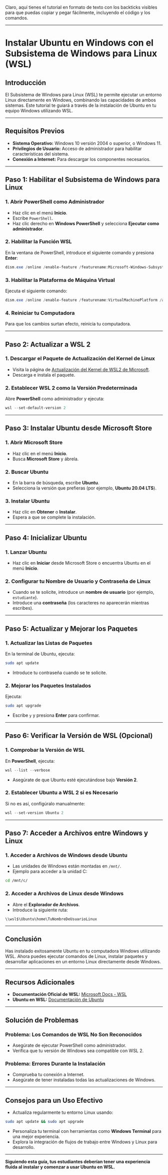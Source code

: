 Claro, aquí tienes el tutorial en formato de texto con los backticks visibles para que puedas copiar y pegar fácilmente, incluyendo el código y los comandos.

---

# **Instalar Ubuntu en Windows con el Subsistema de Windows para Linux (WSL)**

## **Introducción**

El Subsistema de Windows para Linux (WSL) te permite ejecutar un entorno Linux directamente en Windows, combinando las capacidades de ambos sistemas. Este tutorial te guiará a través de la instalación de Ubuntu en tu equipo Windows utilizando WSL.

---

## **Requisitos Previos**

- **Sistema Operativo:** Windows 10 versión 2004 o superior, o Windows 11.
- **Privilegios de Usuario:** Acceso de administrador para habilitar características del sistema.
- **Conexión a Internet:** Para descargar los componentes necesarios.

---

## **Paso 1: Habilitar el Subsistema de Windows para Linux**

### **1. Abrir PowerShell como Administrador**

- Haz clic en el menú **Inicio**.
- Escribe `PowerShell`.
- Haz clic derecho en **Windows PowerShell** y selecciona **Ejecutar como administrador**.

### **2. Habilitar la Función WSL**

En la ventana de PowerShell, introduce el siguiente comando y presiona **Enter**:

````powershell
dism.exe /online /enable-feature /featurename:Microsoft-Windows-Subsystem-Linux /all /norestart
````

### **3. Habilitar la Plataforma de Máquina Virtual**

Ejecuta el siguiente comando:

````powershell
dism.exe /online /enable-feature /featurename:VirtualMachinePlatform /all /norestart
````

### **4. Reiniciar tu Computadora**

Para que los cambios surtan efecto, reinicia tu computadora.

---

## **Paso 2: Actualizar a WSL 2**

### **1. Descargar el Paquete de Actualización del Kernel de Linux**

- Visita la página de [Actualización del Kernel de WSL2 de Microsoft](https://wslstorestorage.blob.core.windows.net/wslblob/wsl_update_x64.msi).
- Descarga e instala el paquete.

### **2. Establecer WSL 2 como la Versión Predeterminada**

Abre **PowerShell** como administrador y ejecuta:

````powershell
wsl --set-default-version 2
````

---

## **Paso 3: Instalar Ubuntu desde Microsoft Store**

### **1. Abrir Microsoft Store**

- Haz clic en el menú **Inicio**.
- Busca **Microsoft Store** y ábrela.

### **2. Buscar Ubuntu**

- En la barra de búsqueda, escribe **Ubuntu**.
- Selecciona la versión que prefieras (por ejemplo, **Ubuntu 20.04 LTS**).

### **3. Instalar Ubuntu**

- Haz clic en **Obtener** o **Instalar**.
- Espera a que se complete la instalación.

---

## **Paso 4: Inicializar Ubuntu**

### **1. Lanzar Ubuntu**

- Haz clic en **Iniciar** desde Microsoft Store o encuentra Ubuntu en el menú **Inicio**.

### **2. Configurar tu Nombre de Usuario y Contraseña de Linux**

- Cuando se te solicite, introduce un **nombre de usuario** (por ejemplo, `estudiante`).
- Introduce una **contraseña** (los caracteres no aparecerán mientras escribes).

---

## **Paso 5: Actualizar y Mejorar los Paquetes**

### **1. Actualizar las Listas de Paquetes**

En la terminal de Ubuntu, ejecuta:

````bash
sudo apt update
````

- Introduce tu contraseña cuando se te solicite.

### **2. Mejorar los Paquetes Instalados**

Ejecuta:

````bash
sudo apt upgrade
````

- Escribe `y` y presiona **Enter** para confirmar.

---

## **Paso 6: Verificar la Versión de WSL (Opcional)**

### **1. Comprobar la Versión de WSL**

En **PowerShell**, ejecuta:

````powershell
wsl --list --verbose
````

- Asegúrate de que Ubuntu esté ejecutándose bajo **Versión 2**.

### **2. Establecer Ubuntu a WSL 2 si es Necesario**

Si no es así, configúralo manualmente:

````powershell
wsl --set-version Ubuntu 2
````

---

## **Paso 7: Acceder a Archivos entre Windows y Linux**

### **1. Acceder a Archivos de Windows desde Ubuntu**

- Las unidades de Windows están montadas en `/mnt/`.
- Ejemplo para acceder a la unidad C:

````bash
cd /mnt/c/
````

### **2. Acceder a Archivos de Linux desde Windows**

- Abre el **Explorador de Archivos**.
- Introduce la siguiente ruta:

````plaintext
\\wsl$\Ubuntu\home\TuNombreDeUsuarioLinux
````

---

## **Conclusión**

Has instalado exitosamente Ubuntu en tu computadora Windows utilizando WSL. Ahora puedes ejecutar comandos de Linux, instalar paquetes y desarrollar aplicaciones en un entorno Linux directamente desde Windows.

---

## **Recursos Adicionales**

- **Documentación Oficial de WSL:** [Microsoft Docs - WSL](https://docs.microsoft.com/es-es/windows/wsl/)
- **Ubuntu en WSL:** [Documentación de Ubuntu](https://ubuntu.com/wsl)

---

## **Solución de Problemas**

### **Problema: Los Comandos de WSL No Son Reconocidos**

- Asegúrate de ejecutar PowerShell como administrador.
- Verifica que tu versión de Windows sea compatible con WSL 2.

### **Problema: Errores Durante la Instalación**

- Comprueba tu conexión a Internet.
- Asegúrate de tener instaladas todas las actualizaciones de Windows.

---

## **Consejos para un Uso Efectivo**

- Actualiza regularmente tu entorno Linux usando:

````bash
sudo apt update && sudo apt upgrade
````

- Personaliza tu terminal con herramientas como **Windows Terminal** para una mejor experiencia.
- Explora la integración de flujos de trabajo entre Windows y Linux para desarrollo.

---

**Siguiendo esta guía, tus estudiantes deberían tener una experiencia fluida al instalar y comenzar a usar Ubuntu en WSL.**